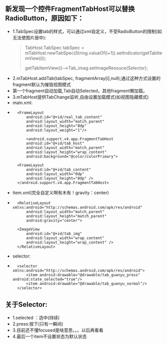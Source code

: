 ## 新发现一个控件FragmentTabHost可以替换RadioButton，原因如下：
* 1.TabSpec设置tab的样式，可以通过xml自定义，不受RadioButton的限制(如无法使图片居中):
	> TabHost.TabSpec tabSpec = mTabHost.newTabSpec(String.valueOf(i+1)).setIndicator(getTabItemView(i));
	> 
	> getTabItemView(i)-->Tab_imag.setImageResouce(Selector);
* 2.mTabHost.addTab(tabSpec, fragmentArray[i],null);通过这种方式设置的fragment默认为摧毁视图模式
* 第一个fragment自动加载,Tab自动Selected，其他fragment懒加载。
* 3.mTabHost提供TabChange监听,自由设置加载模式(如视图隐藏模式)
* main.xml:
* 
		<FrameLayout
			android:id="@+id/real_tab_content"
        	android:layout_width="match_parent"
        	android:layout_height="0dp"
        	android:layout_weight="1"/>

			<android.support.v4.app.FragmentTabHost
        	android:id="@+id/tab_host"
        	android:layout_width="match_parent"
        	android:layout_height="wrap_content"
        	android:background="@color/colorPrimary">

        <FrameLayout
            android:id="@+id/tab_content"
            android:layout_width="0dp"
            android:layout_height="0dp" />
    	</android.support.v4.app.FragmentTabHost>
* item.xml(完全自定义啊有木有！gravity：center)
* 
		<RelativeLayout xmlns:android="http://schemas.android.com/apk/res/android"
    		android:layout_width="match_parent"
    		android:layout_height="match_parent"
    		android:gravity="center">

    	<ImageView
			android:id="@+id/tab_img"
        	android:layout_width="wrap_content"
        	android:layout_height="wrap_content" />
		</RelativeLayout>
* selector:
* 
		<selector xmlns:android="http://schemas.android.com/apk/res/android">
    		<item android:drawable="@drawable/tab_guanyu_press" android:state_selected="true"/>
    		<item android:drawable="@drawable/tab_guanyu_normal"/>
		</selector>
## 关于Selector:
* 1.selected ：选中(持续)
* 2.press:按下(只有一瞬间)
* 3.目前还不懂focused是啥意思。。。以后再看看
* 4.最后一个item不设置状态为默认状态
